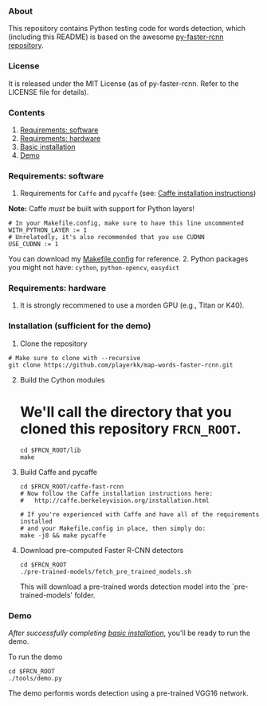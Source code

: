 ### About

This repository contains Python testing code for words detection, which (including this README) is based on the awesome [py-faster-rcnn repository](https://github.com/rbgirshick/py-faster-rcnn). 

### License

It is released under the MIT License (as of py-faster-rcnn. Refer to the LICENSE file for details).

### Contents
1. [Requirements: software](#requirements-software)
2. [Requirements: hardware](#requirements-hardware)
3. [Basic installation](#installation-sufficient-for-the-demo)
4. [Demo](#demo)

### Requirements: software

1. Requirements for `Caffe` and `pycaffe` (see: [Caffe installation instructions](http://caffe.berkeleyvision.org/installation.html))

  **Note:** Caffe *must* be built with support for Python layers!

  ```make
  # In your Makefile.config, make sure to have this line uncommented
  WITH_PYTHON_LAYER := 1
  # Unrelatedly, it's also recommended that you use CUDNN
  USE_CUDNN := 1
  ```

  You can download my [Makefile.config](http://www.cs.berkeley.edu/~rbg/fast-rcnn-data/Makefile.config) for reference.
2. Python packages you might not have: `cython`, `python-opencv`, `easydict`

### Requirements: hardware

1. It is strongly recommened to use a morden GPU (e.g., Titan or K40).

### Installation (sufficient for the demo)

1. Clone the repository
  ```Shell
  # Make sure to clone with --recursive
  git clone https://github.com/playerkk/map-words-faster-rcnn.git
  ```

2. Build the Cython modules
    # We'll call the directory that you cloned this repository `FRCN_ROOT`. 
    ```Shell
    cd $FRCN_ROOT/lib
    make
    ```

3. Build Caffe and pycaffe
    ```Shell
    cd $FRCN_ROOT/caffe-fast-rcnn
    # Now follow the Caffe installation instructions here:
    #   http://caffe.berkeleyvision.org/installation.html

    # If you're experienced with Caffe and have all of the requirements installed
    # and your Makefile.config in place, then simply do:
    make -j8 && make pycaffe
    ```

4. Download pre-computed Faster R-CNN detectors
    ```Shell
    cd $FRCN_ROOT
    ./pre-trained-models/fetch_pre_trained_models.sh
    ```

    This will download a pre-trained words detection model into the `pre-trained-models' folder.

### Demo

*After successfully completing [basic installation](#installation-sufficient-for-the-demo)*, you'll be ready to run the demo.

To run the demo
```Shell
cd $FRCN_ROOT
./tools/demo.py
```
The demo performs words detection using a pre-trained VGG16 network.